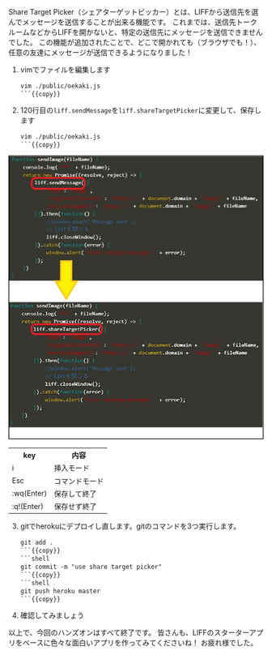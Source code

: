 Share Target Picker（シェアターゲットピッカー）とは、LIFFから送信先を選んでメッセージを送信することが出来る機能です。
これまでは、送信先トークルームなどからLIFFを開かないと、特定の送信先にメッセージを送信できませんでした。
この機能が追加されたことで、どこで開かれても（ブラウザでも！）、任意の友達にメッセージが送信できるようになりました！

1. vimでファイルを編集します
    ```shell
    vim ./public/oekaki.js
    ```{{copy}}

2. 120行目の`liff.sendMessage`を`liff.shareTargetPicker`に変更して、保存します
    ```shell
    vim ./public/oekaki.js
    ```{{copy}}
![vim](https://raw.githubusercontent.com/MasatakaMiki/katacoda-scenarios/master/liff_drawing_scenario/img/s0601_vim.jpg)
<table><tr><th>key</th><th>内容</th></tr>
<tr><td>i</td><td>挿入モード</td></tr>
<tr><td>Esc</td><td>コマンドモード</td></tr>
<tr><td>:wq(Enter)</td><td>保存して終了</td></tr>
<tr><td>:q!(Enter)</td><td>保存せず終了</td></tr>
</table>

3. gitでherokuにデプロイし直します。gitのコマンドを3つ実行します。
    ```shell
    git add .
    ```{{copy}}
    ```shell
    git commit -m "use share target picker"
    ```{{copy}}
    ```shell
    git push heroku master
    ```{{copy}}

4. 確認してみましょう

以上で、今回のハンズオンはすべて終了です。
皆さんも、LIFFのスターターアプリをベースに色々な面白いアプリを作ってみてくださいね！
お疲れ様でした。
